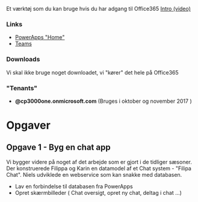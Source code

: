 
Et værktøj som du kan bruge hvis du har adgang til Office365
[Intro (video)](https://youtu.be/sEHsnVIx31E)

### Links
- [PowerApps "Home"](https://powerapps.microsoft.com/da-dk/)
- [Teams](https://teams.microsoft.com/_)

### Downloads 
Vi skal ikke bruge noget downloadet, vi "kører" det hele på Office365
### "Tenants"
- **@cp3000one.onmicrosoft.com** (Bruges i oktober og november 2017 )

# Opgaver

## Opgave 1 - Byg en chat app
Vi bygger videre på noget af det arbejde som er gjort i de tidliger sæsoner. Der konstruerede Filippa og Karin en datamodel af et Chat system - "Filipa Chat". Niels udviklede en webservice som kan snakke med databasen.

- Lav en forbindelse til databasen fra PowerApps
- Opret skærmbilleder ( Chat oversigt, opret ny chat, deltag i chat ...)

